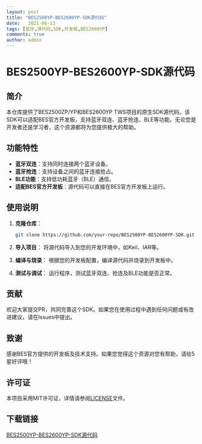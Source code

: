 ```yaml
---
layout: post
title: "BES2500YP-BES2600YP-SDK源代码"
date:   2021-06-13
tags: [蓝牙,源代码,SDK,开发板,BES2600YP]
comments: true
author: admin
---
```

# BES2500YP-BES2600YP-SDK源代码

## 简介

本仓库提供了BES2500ZP/YP和BES2600YP TWS项目的原生SDK源代码。该SDK可以适配BES官方开发板，支持蓝牙双连、蓝牙抢连、BLE等功能。无论您是开发者还是学习者，这个资源都将为您提供极大的帮助。

## 功能特性

- **蓝牙双连**：支持同时连接两个蓝牙设备。
- **蓝牙抢连**：支持设备之间的蓝牙连接抢占。
- **BLE功能**：支持低功耗蓝牙（BLE）通信。
- **适配BES官方开发板**：源代码可以直接在BES官方开发板上运行。

## 使用说明

1. **克隆仓库**：
   ```bash
   git clone https://github.com/your-repo/BES2500YP-BES2600YP-SDK.git
   ```

2. **导入项目**：
   将源代码导入到您的开发环境中，如Keil、IAR等。

3. **编译与烧录**：
   根据您的开发板配置，编译源代码并烧录到开发板中。

4. **测试与调试**：
   运行程序，测试蓝牙双连、抢连及BLE功能是否正常。

## 贡献

欢迎大家提交PR，共同完善这个SDK。如果您在使用过程中遇到任何问题或有改进建议，请在Issues中提出。

## 致谢

感谢BES官方提供的开发板及技术支持。如果您觉得这个资源对您有帮助，请给5星好评哦！

## 许可证

本项目采用MIT许可证，详情请参阅[LICENSE](LICENSE)文件。

## 下载链接

[BES2500YP-BES2600YP-SDK源代码](https://pan.quark.cn/s/635c4afd61aa)